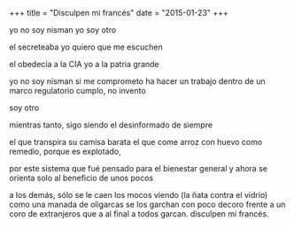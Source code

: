 +++
title = "Disculpen mi francés"
date = "2015-01-23"
+++

yo no soy nisman
yo soy otro

el secreteaba
yo quiero que me escuchen

el obedecía a la CIA
yo a la patria grande

yo no soy nisman
si me comprometo
ha hacer un trabajo
dentro de un marco regulatorio
cumplo, no invento

soy otro

mientras tanto,
sigo siendo
 el desinformado
de siempre

el que transpira su camisa
barata
el que come arroz con huevo
como remedio, porque es explotado,

por este sistema que fué pensado 
para el bienestar general
y ahora se orienta 
solo al beneficio de unos pocos

a los demás, sólo se le caen los mocos
viendo 
   (la ñata contra el vidrio)
como una manada de oligarcas
se los garchan con poco decoro
frente a un coro de extranjeros
que a al final a todos garcan.
disculpen mi francés.